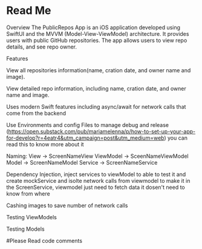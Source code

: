 #  Read Me
Overview
The PublicRepos App is an iOS application developed using SwiftUI and the MVVM (Model-View-ViewModel) architecture. It provides users with public GitHub repositories. The app allows users to view repo details, and see repo owner.

Features

View all repositories information(name, cration date, and owner name and image).

View detailed repo information, including name, cration date, and owner name and image.

Uses modern Swift features including async/await for network calls that come from the backend

Use Environments and config Files to manage debug and release
(https://open.substack.com/pub/mariamelenna/p/how-to-set-up-your-app-for-develop?r=4eatr4&utm_campaign=post&utm_medium=web)
you can read this to know more about it

Naming: 
View -> ScreenNameView
ViewModel -> SceenNameViewModel
Model -> ScreenNameModel
Service -> ScreenNameService


Dependency Injection, inject services to viewModel to able to test it and create mockService
and isolte network calls from viewmodel to make it in the ScreenService, viewmodel just need to fetch data it dosen't need to know from where

Cashing images to save number of network calls

Testing ViewModels

Testing Models

#Please Read code comments
